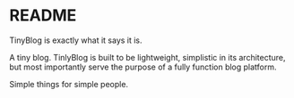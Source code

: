# README

TinyBlog is exactly what it says it is.

A tiny blog. TinlyBlog is built to be lightweight, simplistic in its architecture, but most importantly serve the purpose of a fully function blog platform.

Simple things for simple people.
